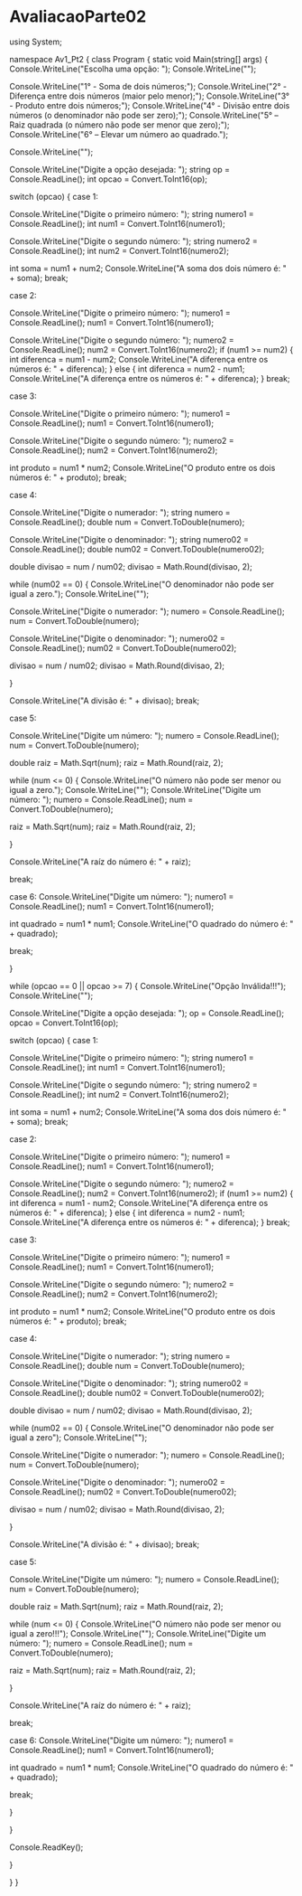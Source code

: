 # AvaliacaoParte02

using System;



namespace Av1_Pt2
{
class Program
{
static void Main(string[] args)
{
Console.WriteLine("Escolha uma opção: ");
Console.WriteLine("");



Console.WriteLine("1° - Soma de dois números;");
Console.WriteLine("2° - Diferença entre dois números (maior pelo menor);");
Console.WriteLine("3° - Produto entre dois números;");
Console.WriteLine("4° - Divisão entre dois números (o denominador não pode ser zero);");
Console.WriteLine("5° – Raiz quadrada (o número não pode ser menor que zero);");
Console.WriteLine("6° – Elevar um número ao quadrado.");



Console.WriteLine("");



Console.WriteLine("Digite a opção desejada: ");
string op = Console.ReadLine();
int opcao = Convert.ToInt16(op);



switch (opcao)
{
case 1:



Console.WriteLine("Digite o primeiro número: ");
string numero1 = Console.ReadLine();
int num1 = Convert.ToInt16(numero1);



Console.WriteLine("Digite o segundo número: ");
string numero2 = Console.ReadLine();
int num2 = Convert.ToInt16(numero2);



int soma = num1 + num2;
Console.WriteLine("A soma dos dois número é: " + soma);
break;



case 2:



Console.WriteLine("Digite o primeiro número: ");
numero1 = Console.ReadLine();
num1 = Convert.ToInt16(numero1);



Console.WriteLine("Digite o segundo número: ");
numero2 = Console.ReadLine();
num2 = Convert.ToInt16(numero2);
if (num1 >= num2)
{
int diferenca = num1 - num2;
Console.WriteLine("A diferença entre os números é: " + diferenca);
}
else
{
int diferenca = num2 - num1;
Console.WriteLine("A diferença entre os números é: " + diferenca);
}
break;



case 3:



Console.WriteLine("Digite o primeiro número: ");
numero1 = Console.ReadLine();
num1 = Convert.ToInt16(numero1);



Console.WriteLine("Digite o segundo número: ");
numero2 = Console.ReadLine();
num2 = Convert.ToInt16(numero2);



int produto = num1 * num2;
Console.WriteLine("O produto entre os dois números é: " + produto);
break;



case 4:



Console.WriteLine("Digite o numerador: ");
string numero = Console.ReadLine();
double num = Convert.ToDouble(numero);



Console.WriteLine("Digite o denominador: ");
string numero02 = Console.ReadLine();
double num02 = Convert.ToDouble(numero02);



double divisao = num / num02;
divisao = Math.Round(divisao, 2);



while (num02 == 0)
{
Console.WriteLine("O denominador não pode ser igual a zero.");
Console.WriteLine("");



Console.WriteLine("Digite o numerador: ");
numero = Console.ReadLine();
num = Convert.ToDouble(numero);



Console.WriteLine("Digite o denominador: ");
numero02 = Console.ReadLine();
num02 = Convert.ToDouble(numero02);



divisao = num / num02;
divisao = Math.Round(divisao, 2);



}



Console.WriteLine("A divisão é: " + divisao);
break;



case 5:



Console.WriteLine("Digite um número: ");
numero = Console.ReadLine();
num = Convert.ToDouble(numero);



double raiz = Math.Sqrt(num);
raiz = Math.Round(raiz, 2);



while (num <= 0)
{
Console.WriteLine("O número não pode ser menor ou igual a zero.");
Console.WriteLine("");
Console.WriteLine("Digite um número: ");
numero = Console.ReadLine();
num = Convert.ToDouble(numero);



raiz = Math.Sqrt(num);
raiz = Math.Round(raiz, 2);



}



Console.WriteLine("A raíz do número é: " + raiz);



break;



case 6:
Console.WriteLine("Digite um número: ");
numero1 = Console.ReadLine();
num1 = Convert.ToInt16(numero1);



int quadrado = num1 * num1;
Console.WriteLine("O quadrado do número é: " + quadrado);



break;



}



while (opcao == 0 || opcao >= 7)
{
Console.WriteLine("Opção Inválida!!!");
Console.WriteLine("");



Console.WriteLine("Digite a opção desejada: ");
op = Console.ReadLine();
opcao = Convert.ToInt16(op);



switch (opcao)
{
case 1:



Console.WriteLine("Digite o primeiro número: ");
string numero1 = Console.ReadLine();
int num1 = Convert.ToInt16(numero1);



Console.WriteLine("Digite o segundo número: ");
string numero2 = Console.ReadLine();
int num2 = Convert.ToInt16(numero2);



int soma = num1 + num2;
Console.WriteLine("A soma dos dois número é: " + soma);
break;



case 2:



Console.WriteLine("Digite o primeiro número: ");
numero1 = Console.ReadLine();
num1 = Convert.ToInt16(numero1);



Console.WriteLine("Digite o segundo número: ");
numero2 = Console.ReadLine();
num2 = Convert.ToInt16(numero2);
if (num1 >= num2)
{
int diferenca = num1 - num2;
Console.WriteLine("A diferença entre os números é: " + diferenca);
}
else
{
int diferenca = num2 - num1;
Console.WriteLine("A diferença entre os números é: " + diferenca);
}
break;



case 3:



Console.WriteLine("Digite o primeiro número: ");
numero1 = Console.ReadLine();
num1 = Convert.ToInt16(numero1);



Console.WriteLine("Digite o segundo número: ");
numero2 = Console.ReadLine();
num2 = Convert.ToInt16(numero2);



int produto = num1 * num2;
Console.WriteLine("O produto entre os dois números é: " + produto);
break;



case 4:



Console.WriteLine("Digite o numerador: ");
string numero = Console.ReadLine();
double num = Convert.ToDouble(numero);



Console.WriteLine("Digite o denominador: ");
string numero02 = Console.ReadLine();
double num02 = Convert.ToDouble(numero02);



double divisao = num / num02;
divisao = Math.Round(divisao, 2);



while (num02 == 0)
{
Console.WriteLine("O denominador não pode ser igual a zero");
Console.WriteLine("");



Console.WriteLine("Digite o numerador: ");
numero = Console.ReadLine();
num = Convert.ToDouble(numero);



Console.WriteLine("Digite o denominador: ");
numero02 = Console.ReadLine();
num02 = Convert.ToDouble(numero02);



divisao = num / num02;
divisao = Math.Round(divisao, 2);



}



Console.WriteLine("A divisão é: " + divisao);
break;



case 5:



Console.WriteLine("Digite um número: ");
numero = Console.ReadLine();
num = Convert.ToDouble(numero);



double raiz = Math.Sqrt(num);
raiz = Math.Round(raiz, 2);



while (num <= 0)
{
Console.WriteLine("O número não pode ser menor ou igual a zero!!!");
Console.WriteLine("");
Console.WriteLine("Digite um número: ");
numero = Console.ReadLine();
num = Convert.ToDouble(numero);



raiz = Math.Sqrt(num);
raiz = Math.Round(raiz, 2);



}



Console.WriteLine("A raíz do número é: " + raiz);



break;



case 6:
Console.WriteLine("Digite um número: ");
numero1 = Console.ReadLine();
num1 = Convert.ToInt16(numero1);



int quadrado = num1 * num1;
Console.WriteLine("O quadrado do número é: " + quadrado);



break;



}



}



Console.ReadKey();



}



}
}
